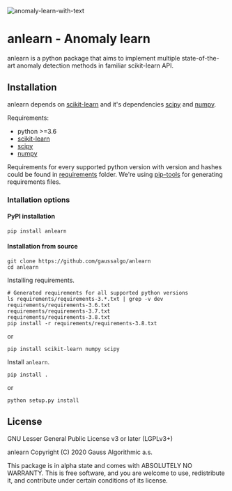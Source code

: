 ![anomaly-learn-with-text](https://github.com/gaussalgo/anlearn/tree/master/docs/img/anomaly-learn-with-text.png)
# anlearn - Anomaly learn

anlearn is a python package that aims to implement multiple state-of-the-art anomaly detection methods in familiar scikit-learn API.

## Installation
anlearn depends on [scikit-learn] and it's dependencies [scipy] and [numpy].

Requirements:
* python >=3.6
* [scikit-learn]
* [scipy]
* [numpy]

Requirements for every supported python version with version and hashes could be found in [requirements](requirements) folder.
We're using [pip-tools](https://github.com/jazzband/pip-tools) for generating requirements files.


### Intallation options
#### PyPI installation
```
pip install anlearn
```

#### Installation from source
```
git clone https://github.com/gaussalgo/anlearn
cd anlearn
```

Installing requirements.

```
# Generated requirements for all supported python versions
ls requirements/requirements-3.*.txt | grep -v dev
requirements/requirements-3.6.txt
requirements/requirements-3.7.txt
requirements/requirements-3.8.txt
pip install -r requirements/requirements-3.8.txt
```
or
```
pip install scikit-learn numpy scipy
```

Install `anlearn`.
```
pip install .
```
or
```
python setup.py install
```

## License
GNU Lesser General Public License v3 or later (LGPLv3+)

anlearn  Copyright (C) 2020  Gauss Algorithmic a.s.

This package is in alpha state and comes with ABSOLUTELY NO WARRANTY.
This is free software, and you are welcome to use, redistribute it, and contribute under certain conditions of its license.

[scikit-learn]: https://github.com/scikit-learn/scikit-learn
[numpy]: https://github.com/numpy/numpy
[scipy]: https://github.com/scipy/scipy